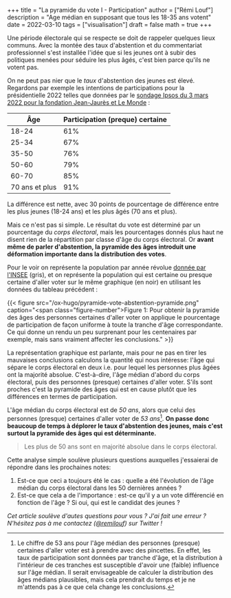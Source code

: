 +++
title = "La pyramide du vote I - Participation"
author = ["Rémi Louf"]
description = "Age médian en supposant que tous les 18-35 ans votent"
date = 2022-03-10
tags = ["visualisation"]
draft = false
math = true
+++

Une période électorale qui se respecte se doit de rappeler quelques lieux communs. Avec la montée des taux d'abstention et du commentariat professionnel s'est installée l'idée que si les jeunes ont à subir des politiques menées pour séduire les plus âgés, c'est bien parce qu'ils ne votent pas.

On ne peut pas nier que le _taux_ d'abstention des jeunes est élevé. Regardons par exemple les intentions de participations pour la présidentielle 2022 telles que données par le [sondage Ipsos du 3 mars 2022 pour la fondation Jean-Jaurès et Le Monde](https://www.ipsos.com/sites/default/files/ct/news/documents/2022-03/Ipsos%20-%20Enque%CC%82te%20Electorale%20-%20Vague%206%20-%205%20mars%202022.pdf) :

| Âge            | Participation (preque) certaine |
|----------------|---------------------------------|
| 18-24          | 61%                             |
| 25-34          | 67%                             |
| 35-50          | 76%                             |
| 50-60          | 79%                             |
| 60-70          | 85%                             |
| 70 ans et plus | 91%                             |

La différence est nette, avec 30 points de pourcentage de différence entre les plus jeunes (18-24 ans) et les plus âgés (70 ans et plus).

Mais ce n'est pas si simple. Le résultat du vote est déterminé par un pourcentage du _corps électoral_, mais les pourcentages donnés plus haut ne disent rien de la répartition par classe d'âge du corps électoral. Or **avant même de parler d'abstention, la pyramide des âges introduit une déformation importante dans la distribution des votes**.

Pour le voir on représente la population par année révolue [donnée par l'INSEE](https://www.insee.fr/fr/statistiques/2381472) (gris), et on représente la population qui est certaine ou presque certaine d'aller voter sur le même graphique (en noir) en utilisant les données du tableau précédent :

{{< figure src="/ox-hugo/pyramide-vote-abstention-pyramide.png" caption="<span class=\"figure-number\">Figure 1: </span>Pour obtenir la pyramide des âges des personnes certaines d'aller voter on applique le pourcentage de participation de façon uniforme à toute la tranche d'âge correspondante. Ce qui donne un rendu un peu surprenant pour les centenaires par exemple, mais sans vraiment affecter les conclusions." >}}

La représentation graphique est parlante, mais pour ne pas en tirer les mauvaises conclusions calculons la quantité qui nous intéresse: l'âge qui sépare le corps électoral en deux i.e. pour lequel les personnes plus âgées ont la majorité absolue. C'est-à-dire, l'âge médian d'abord du corps électoral, puis des personnes (presque) certaines d'aller voter. S'ils sont proches c'est la pyramide des âges qui est en cause plutôt que les différences en termes de participation.

L'âge médian du corps électoral est de _50 ans_, alors que celui des personnes (presque) certaines d'aller voter de _53 ans_[^1]. **On passe donc beaucoup de temps à déplorer le taux d'abstention des jeunes, mais c'est surtout la pyramide des âges qui est déterminante.**

[^1]: Le chiffre de 53 ans pour l'âge médian des personnes (presque) certaines d'aller voter est à prendre avec des pincettes. En effet, les taux de participation sont données par tranche d'âge, et la distribution à l'intérieur de ces tranches est susceptible d'avoir une (faible) influence sur l'âge médian. Il serait envisageable de calculer la distribution des âges médians plausibles, mais cela prendrait du temps et je ne m'attends pas à ce que cela change les conclusions.

> Les plus de 50 ans sont en majorité absolue dans le corps électoral.

Cette analyse simple soulève plusieurs questions auxquelles j'essaierai de répondre dans les prochaines notes:

1.  Est-ce que ceci a toujours été le cas : quelle a été l'évolution de l'âge médian du corps électoral dans les 50 dernières années ?
2.  Est-ce que cela a de l'importance : est-ce qu'il y a un vote différencié en fonction de l'âge ? Si oui, qui est le candidat des jeunes ?

_Cet article soulève d'autes questions pour vous ? J'ai fait une erreur ? N'hésitez pas à me contactez ([@remilouf](https://twitter.com/remilouf)) sur Twitter !_
